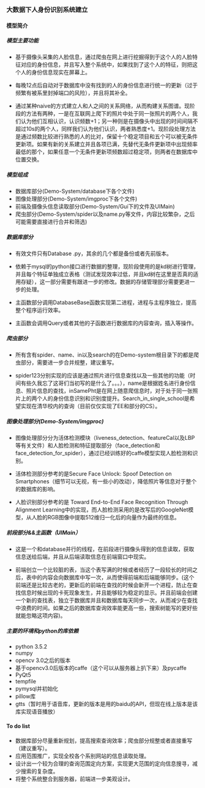 ### 大数据下人身份识别系统建立

#### 模型简介

##### 模型主要功能

* 基于摄像头采集的人脸信息，通过爬虫在网上进行挖掘得到于这个人的人脸特征对应的身份信息，并且写入整个系统中，如果找到了这个人的特征，则把这个人的身份信息现实在屏幕上。

* 每晚12点后自动对于数据库中没有找到的人的身份信息进行统一的更新（过于频繁有被系里封掉端口的风险），并且将其补全。

* 通过某种naive的方式建立人和人之间的关系网络，从而构建关系图谱。现阶段的方法有两种，一是在互联网上爬下的照片中处于同一张照片的两个人，我们认为他们互相认识，认识频数+1；另一种则是在摄像头中出现的时间间隔不超过10s的两个人，同样我们认为他们认识，两者熟悉度+1。现阶段处理方法是通过频数比较进行熟悉的人的比对，保留十个稳定项目和五个可以被无条件更新项。如果有新的关系建立并且各项已满，先替代无条件更新项中出现频率最低的那个，如果任意一个无条件更新项频数超过稳定项，则两者在数据库中位置交换。

##### 模型组成

* 数据库部分(Demo-System/database下各个文件)
* 图像处理部分(Demo-System/imgproc下各个文件)
* 前端及摄像头信息读取部分(Demo-System/Gui下的文件及UIMain)
* 爬虫部分(Demo-System/spider以及name.py等文件，内容比较繁杂，之后可能需要直接进行合并和筛选)

##### 数据库部分
* 有效文件只有Database .py，其余的几个都是备份或者先前版本。

* 依赖于mysql的python接口进行数据的整理，现阶段使用的是kd树进行管理，并且每个特征单独成立表格（测试发现效率过低，并且kd树在这里是否真的适用存疑），这一部分需要有跟进一步的修改。数据的存储管理部分需要更进一步的处理。

* 主函数部分调用DatabaseBase函数实现第二进程，进程与主程序独立，提高整个程序运行效率。

* 主函数会调用Query或者其他的子函数进行数据库的内容查询，插入等操作。

##### 爬虫部分

* 所有含有spider、name、in以及search的在Demo-system根目录下的都是爬虫部分，需要进一步合并规整，建议重写。

* spider123分别实现的应该是通过照片进行信息查找以及一些其他的功能（时间有些久我忘了这哥们当初写的是什么了。。。），name是根据姓名进行身份信息、照片信息的查找，inSamePht是在网上随意爬信息时，对于处于同一张照片上的两个人的身份信息识别和识别度提升。Search_in_single_school是希望实现在清华校内的查询（目前仅仅实现了EE和部分的CS）。

##### 图像处理部分(Demo-System/imgproc)

* 图像处理部分分为活体检测模块（liveness_detection、featureCal以及LBP等有关文件）和人脸检测和特征提取部分（face_detection和face_detection_for_spider），通过已经训练好的caffe模型实现人脸检测和识别。

* 活体检测部分参考的是Secure Face Unlock: Spoof Detection on Smartphones（细节可以无视，有一些小的改动），降低照片等信息对于整个的数据库的影响。

* 人脸识别部分参考的是 Toward End-to-End Face Recognition Through Alignment Learning中的实现，而人脸检测采用的是改写后的GoogleNet模型，从人脸的RGB图像中提取512维归一化后的向量作为最终的信息。

##### 前段部分&&主函数（UIMain）

* 这是一个和database并行的线程，在前段进行摄像头得到的信息读取，获取信息送给后端，并且从后端读取信息在前端窗口中现实。

* 前端创立一个比较脏的表，当这个表写满的时候或者经历了一段较长的时间之后，表中的内容会向数据库中写一次，从而使得前端和后端能够同步。(这个前端还是比较古老的，更新后的前端在查找的时候会新开一个进程，防止在查找信息时候出现的卡死现象发生，并且能够较为稳定的显示。并且前端会创建一个新的查找表，独立于数据库并且和数据库每天同步一次，从而减少在查找中浪费的时间。如果之后的数据库查询效率能更高一些，搜索树能写的更好些就能忽略这项内容)。

##### 主要的环境和python的库依赖

* python 3.5.2
* numpy
* opencv 3.0之后的版本
* 基于opencv3.0后版本的caffe（这个可以从服务器上扒下来）及pycaffe
* PyQt5
* tempfile
* pymysql并初始化
* pillow库
* gtts（暂时用于语音库，更新的版本是用的baidu的API，但现在线上版本是该库实现语音播放）

#### To do list

* 数据库部分尽量重新规划，提高搜索查询效率；爬虫部分规整或者直接重写（建议重写）。
* 应用范围推广，实现全校各个系别网站的信息读取处理。
* 设计出一个较为合理的查询范围定向方案，实现更大范围的定向信息搜寻，减少搜索的复杂度。
* 将整个系统整合到服务器，前端进一步美观设计。